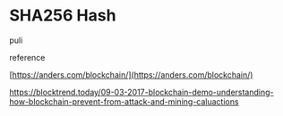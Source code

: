 # SHA256 Hash

puli

reference

[https://anders.com/blockchain/](https://anders.com/blockchain/)

https://blocktrend.today/09-03-2017-blockchain-demo-understanding-how-blockchain-prevent-from-attack-and-mining-caluactions



